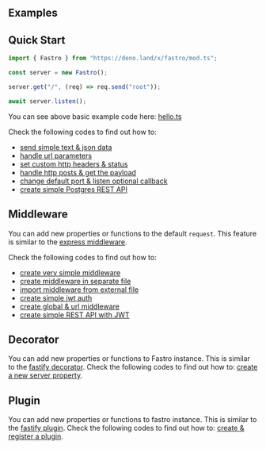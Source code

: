 ## Examples

## Quick Start

```ts
import { Fastro } from "https://deno.land/x/fastro/mod.ts";

const server = new Fastro();

server.get("/", (req) => req.send("root"));

await server.listen();

```

You can see above basic example code here: [hello.ts](https://github.com/fastrojs/fastro-server/blob/master/examples/hello.ts)

Check the following codes to find out how to:
- [send simple text & json data](https://github.com/fastrojs/fastro-server/blob/master/examples/main.ts#L5)
- [handle url parameters](https://github.com/fastrojs/fastro-server/blob/master/examples/main.ts#L20)
- [set custom http headers & status](https://github.com/fastrojs/fastro-server/blob/master/examples/main.ts#L9)
- [handle http posts & get the payload](https://github.com/fastrojs/fastro-server/blob/master/examples/main.ts#L28)
- [change default port & listen optional callback](https://github.com/fastrojs/fastro-server/blob/master/examples/main.ts#L34)
- [create simple Postgres REST API](https://github.com/fastrojs/fastro-server/blob/master/examples/crud_postgres.ts)

## Middleware
You can add new properties or functions to the default `request`. This feature is similar to the [express middleware](https://expressjs.com/en/guide/writing-middleware.html).

Check the following codes to find out how to:
- [create very simple middleware](https://github.com/fastrojs/fastro-server/blob/master/examples/use_middleware.ts#L6)
- [create middleware in separate file](https://github.com/fastrojs/fastro-server/blob/master/middleware/sample.ts)
- [import middleware from external file](https://github.com/fastrojs/fastro-server/blob/master/examples/use_middleware.ts#L2)
- [create simple jwt auth](https://github.com/fastrojs/fastro-server/blob/master/examples/simple_jwt_auth.ts)
- [create global & url middleware](https://github.com/fastrojs/fastro-server/blob/master/examples/middleware.ts)
- [create simple REST API with JWT](https://github.com/fastrojs/fastro-server/blob/master/examples/rest_api_jwt)

## Decorator
You can add new properties or functions to Fastro instance. This is similar to the [fastify decorator](https://www.fastify.io/docs/latest/Decorators/). Check the following codes to find out how to: [create a new server property](https://github.com/fastrojs/fastro-server/blob/master/examples/decorate.ts).

## Plugin
You can add new properties or functions to fastro instance. This is similar to the [fastify plugin](https://www.fastify.io/docs/latest/Plugins/). Check the following codes to find out how to: [create & register a plugin](https://github.com/fastrojs/fastro-server/blob/master/examples/plugin.ts).